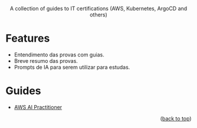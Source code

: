 <!-- BEGIN_DOCS -->
<div align="center">
<a name="readme-top"></a>

A collection of guides to IT certifications (AWS, Kubernetes, ArgoCD and others)

</div>

# Features

- Entendimento das provas com guias.
- Breve resumo das provas.
- Prompts de IA para serem utilizar para estudas.

# Guides

- [AWS AI Practitioner](./docs/aws/1-foundation/ai-practitioner)

<p align="right">(<a href="#readme-top">back to top</a>)</p>
<!-- END_DOCS -->
